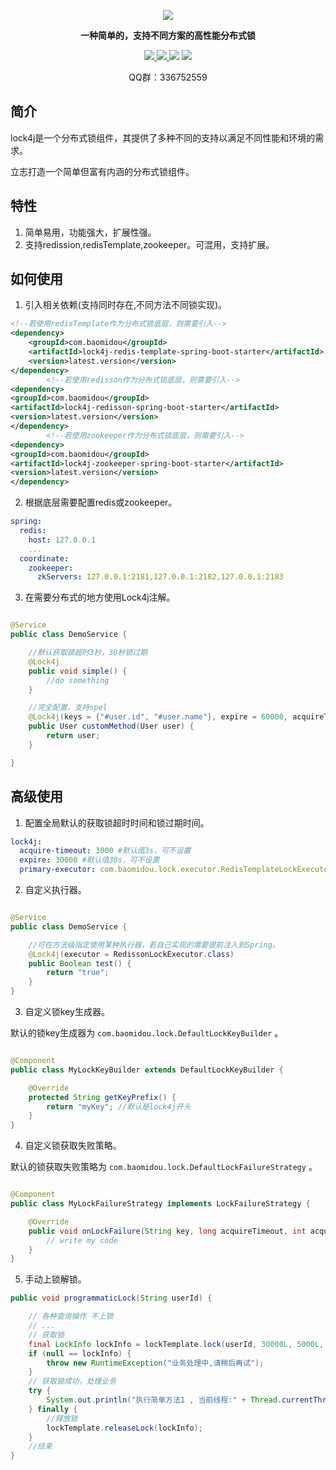 <p align="center">

<img src="https://s1.ax1x.com/2018/07/29/Pacq2Q.png" border="0" />

</p>

<p align="center">
	<strong>一种简单的，支持不同方案的高性能分布式锁</strong>
</p>

<p align="center">
    <a href="http://mvnrepository.com/artifact/com.baomidou/lock4j" target="_blank">
        <img src="https://maven-badges.herokuapp.com/maven-central/com.baomidou/lock4j/badge.svg" >
    </a>
    <a href="http://www.apache.org/licenses/LICENSE-2.0.html" target="_blank">
        <img src="http://img.shields.io/:license-apache-brightgreen.svg" >
    </a>
    <a>
        <img src="https://img.shields.io/badge/JDK-1.8+-green.svg" >
    </a>
    <a>
        <img src="https://img.shields.io/badge/springBoot-2.0+-green.svg" >
    </a>
</p>
<p align="center">
	QQ群：336752559
</p>

## 简介

lock4j是一个分布式锁组件，其提供了多种不同的支持以满足不同性能和环境的需求。

立志打造一个简单但富有内涵的分布式锁组件。

## 特性

1. 简单易用，功能强大，扩展性强。
2. 支持redission,redisTemplate,zookeeper。可混用，支持扩展。

## 如何使用

1. 引入相关依赖(支持同时存在,不同方法不同锁实现)。

```xml
<!--若使用redisTemplate作为分布式锁底层，则需要引入-->
<dependency>
    <groupId>com.baomidou</groupId>
    <artifactId>lock4j-redis-template-spring-boot-starter</artifactId>
    <version>latest.version</version>
</dependency>
        <!--若使用redisson作为分布式锁底层，则需要引入-->
<dependency>
<groupId>com.baomidou</groupId>
<artifactId>lock4j-redisson-spring-boot-starter</artifactId>
<version>latest.version</version>
</dependency>
        <!--若使用zookeeper作为分布式锁底层，则需要引入-->
<dependency>
<groupId>com.baomidou</groupId>
<artifactId>lock4j-zookeeper-spring-boot-starter</artifactId>
<version>latest.version</version>
</dependency>
```

2. 根据底层需要配置redis或zookeeper。

```yaml
spring:
  redis:
    host: 127.0.0.1
    ...
  coordinate:
    zookeeper:
      zkServers: 127.0.0.1:2181,127.0.0.1:2182,127.0.0.1:2183
```

3. 在需要分布式的地方使用Lock4j注解。

```java

@Service
public class DemoService {

    //默认获取锁超时3秒，30秒锁过期
    @Lock4j
    public void simple() {
        //do something
    }

    //完全配置，支持spel
    @Lock4j(keys = {"#user.id", "#user.name"}, expire = 60000, acquireTimeout = 1000)
    public User customMethod(User user) {
        return user;
    }

}
```

## 高级使用

1. 配置全局默认的获取锁超时时间和锁过期时间。

```yaml
lock4j:
  acquire-timeout: 3000 #默认值3s，可不设置
  expire: 30000 #默认值30s，可不设置
  primary-executor: com.baomidou.lock.executor.RedisTemplateLockExecutor #默认redisson>redisTemplate>zookeeper，可不设置
```

2. 自定义执行器。

```java

@Service
public class DemoService {

    //可在方法级指定使用某种执行器，若自己实现的需要提前注入到Spring。
    @Lock4j(executor = RedissonLockExecutor.class)
    public Boolean test() {
        return "true";
    }
}
```

3. 自定义锁key生成器。

默认的锁key生成器为 `com.baomidou.lock.DefaultLockKeyBuilder` 。

```java

@Component
public class MyLockKeyBuilder extends DefaultLockKeyBuilder {

    @Override
    protected String getKeyPrefix() {
        return "myKey"; //默认是lock4j开头
    }
}
```

4. 自定义锁获取失败策略。

默认的锁获取失败策略为 `com.baomidou.lock.DefaultLockFailureStrategy` 。

```java

@Component
public class MyLockFailureStrategy implements LockFailureStrategy {

    @Override
    public void onLockFailure(String key, long acquireTimeout, int acquireCount) {
        // write my code
    }
}
```

5. 手动上锁解锁。

```java
public void programmaticLock(String userId) {

    // 各种查询操作 不上锁
    // ...
    // 获取锁
    final LockInfo lockInfo = lockTemplate.lock(userId, 30000L, 5000L, RedissonLockExecutor.class);
    if (null == lockInfo) {
        throw new RuntimeException("业务处理中,请稍后再试");
    }
    // 获取锁成功，处理业务
    try {
        System.out.println("执行简单方法1 , 当前线程:" + Thread.currentThread().getName() + " , counter：" + (counter++));
    } finally {
        //释放锁
        lockTemplate.releaseLock(lockInfo);
    }
    //结束
}
```


